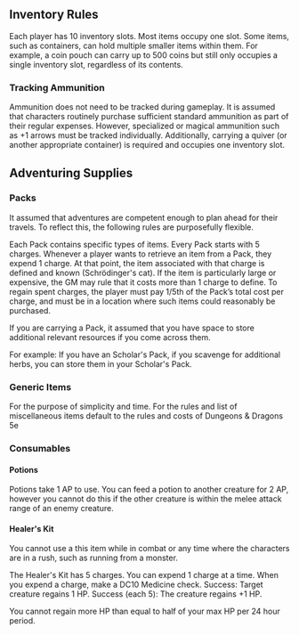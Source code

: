## Inventory Rules
Each player has 10 inventory slots. Most items occupy one slot. Some items, such as containers, can hold multiple smaller items within them. For example, a coin pouch can carry up to 500 coins but still only occupies a single inventory slot, regardless of its contents.

### Tracking Ammunition
Ammunition does not need to be tracked during gameplay. It is assumed that characters routinely purchase sufficient standard ammunition as part of their regular expenses. However, specialized or magical ammunition such as +1 arrows must be tracked individually. Additionally, carrying a quiver (or another appropriate container) is required and occupies one inventory slot.

## Adventuring Supplies
### Packs
It assumed that adventures are competent enough to plan ahead for their travels. To reflect this, the following rules are purposefully flexible.

Each Pack contains specific types of items. Every Pack starts with 5 charges. Whenever a player wants to retrieve an item from a Pack, they expend 1 charge. At that point, the item associated with that charge is defined and known (Schrödinger's cat). If the item is particularly large or expensive, the GM may rule that it costs more than 1 charge to define. To regain spent charges, the player must pay 1/5th of the Pack’s total cost per charge, and must be in a location where such items could reasonably be purchased.

If you are carrying a Pack, it assumed that you have space to store additional relevant resources if you come across them. 

For example: If you have an Scholar's Pack, if you scavenge for additional herbs, you can store them in your Scholar's Pack. 

### Generic Items
For the purpose of simplicity and time. For the rules and list of miscellaneous items default to the rules and costs of Dungeons & Dragons 5e

### Consumables
#### Potions
Potions take 1 AP to use. You can feed a potion to another creature for 2 AP, however you cannot do this if the other creature is within the melee attack range of an enemy creature. 

#### Healer's Kit
You cannot use a this item while in combat or any time where the characters are in a rush, such as running from a monster. 

The Healer's Kit has 5 charges. You can expend 1 charge at a time. When you expend a charge, make a DC10 Medicine check. Success: Target creature regains 1 HP. Success (each 5): The creature regains +1 HP.

You cannot regain more HP than equal to half of your max HP per 24 hour period. 